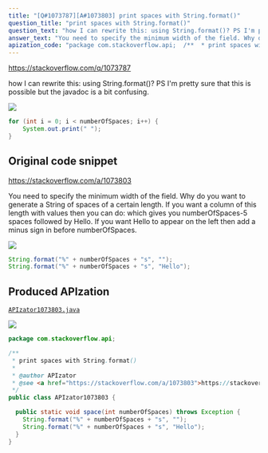 ```yaml
---
title: "[Q#1073787][A#1073803] print spaces with String.format()"
question_title: "print spaces with String.format()"
question_text: "how I can rewrite this: using String.format()? PS I'm pretty sure that this is possible but the javadoc is a bit confusing."
answer_text: "You need to specify the minimum width of the field. Why do you want to generate a String of spaces of a certain length. If you want a column of this length with values then you can do: which gives you numberOfSpaces-5 spaces followed by Hello. If you want Hello to appear on the left then add a minus sign in before numberOfSpaces."
apization_code: "package com.stackoverflow.api;  /**  * print spaces with String.format()  *  * @author APIzator  * @see <a href=\"https://stackoverflow.com/a/1073803\">https://stackoverflow.com/a/1073803</a>  */ public class APIzator1073803 {    public static void space(int numberOfSpaces) throws Exception {     String.format(\"%\" + numberOfSpaces + \"s\", \"\");     String.format(\"%\" + numberOfSpaces + \"s\", \"Hello\");   } }"
---
```


https://stackoverflow.com/q/1073787

how I can rewrite this:
using String.format()?
PS
I&#x27;m pretty sure that this is possible but the javadoc is a bit confusing.


<div class="code-logo"><img src="/stackoverflow.png" /></div>

```java
for (int i = 0; i < numberOfSpaces; i++) {
    System.out.print(" ");
}
```


## Original code snippet

https://stackoverflow.com/a/1073803

You need to specify the minimum width of the field.
Why do you want to generate a String of spaces of a certain length.
If you want a column of this length with values then you can do:
which gives you numberOfSpaces-5 spaces followed by Hello. If you want Hello to appear on the left then add a minus sign in before numberOfSpaces.

<div class="code-logo"><img src="/stackoverflow.png" /></div>

```java
String.format("%" + numberOfSpaces + "s", "");
String.format("%" + numberOfSpaces + "s", "Hello");
```

## Produced APIzation

[`APIzator1073803.java`](https://github.com/pasqualesalza/apization-temp-data/raw/master/search/APIzator1073803.java)

<div class="code-logo"><img src="/apizator.png" /></div>

```java
package com.stackoverflow.api;

/**
 * print spaces with String.format()
 *
 * @author APIzator
 * @see <a href="https://stackoverflow.com/a/1073803">https://stackoverflow.com/a/1073803</a>
 */
public class APIzator1073803 {

  public static void space(int numberOfSpaces) throws Exception {
    String.format("%" + numberOfSpaces + "s", "");
    String.format("%" + numberOfSpaces + "s", "Hello");
  }
}

```